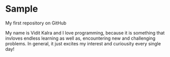 # Sample
My first repository on GitHub

My name is Vidit Kalra and I love programming, because it is something that invloves endless learning as well as, encountering new and challenging problems. In general, it just excites my interest and curiousity every single day!
